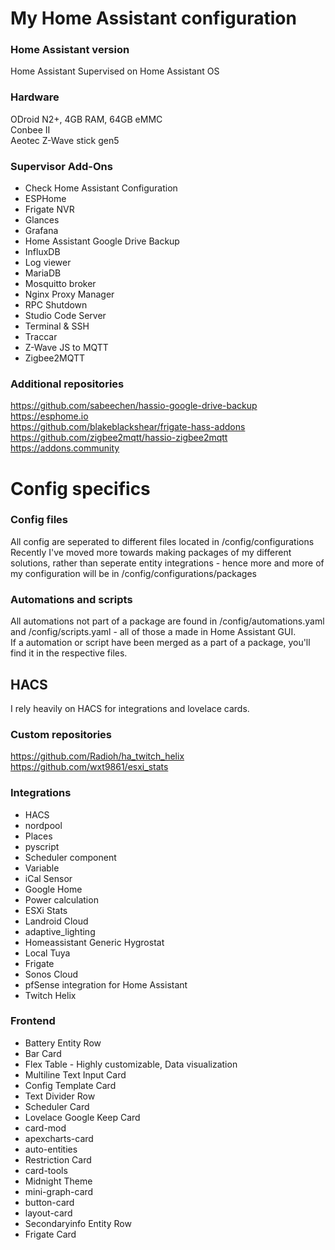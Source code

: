 # My Home Assistant configuration

### Home Assistant version
Home Assistant Supervised on Home Assistant OS 

### Hardware
ODroid N2+, 4GB RAM, 64GB eMMC<br>
Conbee II<br>
Aeotec Z-Wave stick gen5

### Supervisor Add-Ons
<ul>
  <li>Check Home Assistant Configuration</li>
  <li>ESPHome</li>
  <li>Frigate NVR</li>
  <li>Glances</li>
  <li>Grafana</li>
  <li>Home Assistant Google Drive Backup</li>
  <li>InfluxDB</li>
  <li>Log viewer</li>
  <li>MariaDB</li>
  <li>Mosquitto broker</li>
  <li>Nginx Proxy Manager</li>
  <li>RPC Shutdown</li>
  <li>Studio Code Server</li>
  <li>Terminal & SSH</li>
  <li>Traccar</li>
  <li>Z-Wave JS to MQTT</li>
  <li>Zigbee2MQTT</li>
</ul>

### Additional repositories
https://github.com/sabeechen/hassio-google-drive-backup<br>
https://esphome.io<br>
https://github.com/blakeblackshear/frigate-hass-addons<br>
https://github.com/zigbee2mqtt/hassio-zigbee2mqtt<br>
https://addons.community<br>

# Config specifics
### Config files
All config are seperated to different files located in /config/configurations<br>
Recently I've moved more towards making packages of my different solutions, rather than seperate entity integrations - hence more and more of my configuration will be in /config/configurations/packages

### Automations and scripts
All automations not part of a package are found in /config/automations.yaml and /config/scripts.yaml - all of those a made in Home Assistant GUI.<br>
If a automation or script have been merged as a part of a package, you'll find it in the respective files.

## HACS
I rely heavily on HACS for integrations and lovelace cards.

### Custom repositories
https://github.com/Radioh/ha_twitch_helix<br>
https://github.com/wxt9861/esxi_stats<br>

### Integrations
<ul>
  <li>HACS</li>
  <li>nordpool</li>
  <li>Places</li>
  <li>pyscript</li>
  <li>Scheduler component</li>
  <li>Variable</li>
  <li>iCal Sensor</li>
  <li>Google Home</li>
  <li>Power calculation</li>
  <li>ESXi Stats</li>
  <li>Landroid Cloud</li>
  <li>adaptive_lighting</li>
  <li>Homeassistant Generic Hygrostat</li>
  <li>Local Tuya</li>
  <li>Frigate</li>
  <li>Sonos Cloud</li>
  <li>pfSense integration for Home Assistant</li>
  <li>Twitch Helix</li>
</ul>

### Frontend
<ul>
  <li>Battery Entity Row</li>
  <li>Bar Card</li>
  <li>Flex Table - Highly customizable, Data visualization</li>
  <li>Multiline Text Input Card</li>
  <li>Config Template Card</li>
  <li>Text Divider Row</li>
  <li>Scheduler Card</li>
  <li>Lovelace Google Keep Card</li>
  <li>card-mod</li>
  <li>apexcharts-card</li>
  <li>auto-entities</li>
  <li>Restriction Card</li>
  <li>card-tools</li>
  <li>Midnight Theme</li>
  <li>mini-graph-card</li>
  <li>button-card</li>
  <li>layout-card</li>
  <li>Secondaryinfo Entity Row</li>
  <li>Frigate Card</li>
</ul>